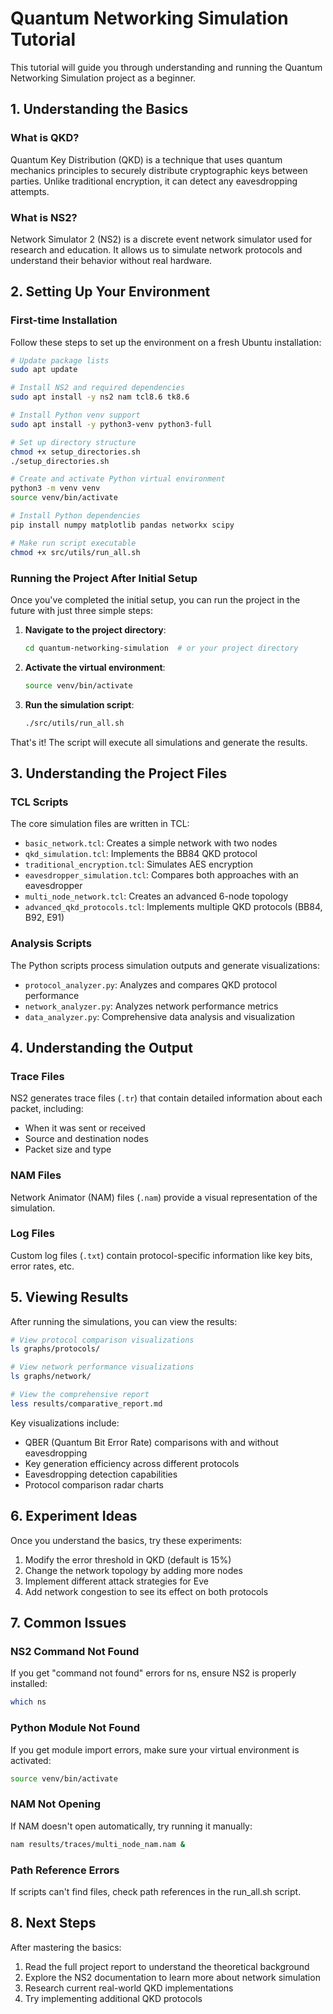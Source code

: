 # Quantum Networking Simulation Tutorial

This tutorial will guide you through understanding and running the Quantum Networking Simulation project as a beginner.

## 1. Understanding the Basics

### What is QKD?
Quantum Key Distribution (QKD) is a technique that uses quantum mechanics principles to securely distribute cryptographic keys between parties. Unlike traditional encryption, it can detect any eavesdropping attempts.

### What is NS2?
Network Simulator 2 (NS2) is a discrete event network simulator used for research and education. It allows us to simulate network protocols and understand their behavior without real hardware.

## 2. Setting Up Your Environment

### First-time Installation
Follow these steps to set up the environment on a fresh Ubuntu installation:

```bash
# Update package lists
sudo apt update

# Install NS2 and required dependencies
sudo apt install -y ns2 nam tcl8.6 tk8.6

# Install Python venv support
sudo apt install -y python3-venv python3-full

# Set up directory structure
chmod +x setup_directories.sh
./setup_directories.sh

# Create and activate Python virtual environment
python3 -m venv venv
source venv/bin/activate

# Install Python dependencies
pip install numpy matplotlib pandas networkx scipy

# Make run script executable
chmod +x src/utils/run_all.sh
```

### Running the Project After Initial Setup

Once you've completed the initial setup, you can run the project in the future with just three simple steps:

1. **Navigate to the project directory**:
   ```bash
   cd quantum-networking-simulation  # or your project directory
   ```

2. **Activate the virtual environment**:
   ```bash
   source venv/bin/activate
   ```

3. **Run the simulation script**:
   ```bash
   ./src/utils/run_all.sh
   ```

That's it! The script will execute all simulations and generate the results.

## 3. Understanding the Project Files

### TCL Scripts
The core simulation files are written in TCL:

- `basic_network.tcl`: Creates a simple network with two nodes
- `qkd_simulation.tcl`: Implements the BB84 QKD protocol
- `traditional_encryption.tcl`: Simulates AES encryption
- `eavesdropper_simulation.tcl`: Compares both approaches with an eavesdropper
- `multi_node_network.tcl`: Creates an advanced 6-node topology
- `advanced_qkd_protocols.tcl`: Implements multiple QKD protocols (BB84, B92, E91)

### Analysis Scripts
The Python scripts process simulation outputs and generate visualizations:

- `protocol_analyzer.py`: Analyzes and compares QKD protocol performance
- `network_analyzer.py`: Analyzes network performance metrics
- `data_analyzer.py`: Comprehensive data analysis and visualization

## 4. Understanding the Output

### Trace Files
NS2 generates trace files (`.tr`) that contain detailed information about each packet, including:
- When it was sent or received
- Source and destination nodes
- Packet size and type

### NAM Files
Network Animator (NAM) files (`.nam`) provide a visual representation of the simulation.

### Log Files
Custom log files (`.txt`) contain protocol-specific information like key bits, error rates, etc.

## 5. Viewing Results

After running the simulations, you can view the results:

```bash
# View protocol comparison visualizations
ls graphs/protocols/

# View network performance visualizations
ls graphs/network/

# View the comprehensive report
less results/comparative_report.md
```

Key visualizations include:
- QBER (Quantum Bit Error Rate) comparisons with and without eavesdropping
- Key generation efficiency across different protocols
- Eavesdropping detection capabilities
- Protocol comparison radar charts

## 6. Experiment Ideas

Once you understand the basics, try these experiments:

1. Modify the error threshold in QKD (default is 15%)
2. Change the network topology by adding more nodes
3. Implement different attack strategies for Eve
4. Add network congestion to see its effect on both protocols

## 7. Common Issues

### NS2 Command Not Found
If you get "command not found" errors for ns, ensure NS2 is properly installed:
```bash
which ns
```

### Python Module Not Found
If you get module import errors, make sure your virtual environment is activated:
```bash
source venv/bin/activate
```

### NAM Not Opening
If NAM doesn't open automatically, try running it manually:
```bash
nam results/traces/multi_node_nam.nam &
```

### Path Reference Errors
If scripts can't find files, check path references in the run_all.sh script.

## 8. Next Steps

After mastering the basics:
1. Read the full project report to understand the theoretical background
2. Explore the NS2 documentation to learn more about network simulation
3. Research current real-world QKD implementations
4. Try implementing additional QKD protocols
